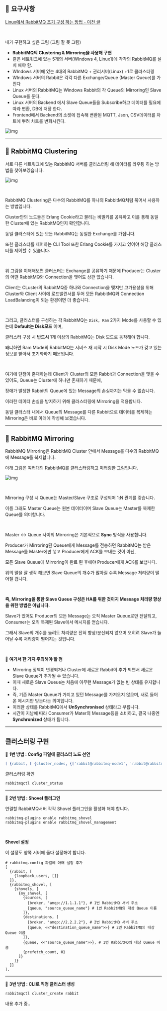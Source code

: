 ## 📕 요구사항

[Linux에서 RabbitMQ 초기 구성 하는 방법 - 이전 글](https://iizz.tistory.com/406)

<br>

내가 구현하고 싶은 그림 (그림 잘 못 그림)

- **RabbitMQ의 Clustering & Mirroring을 사용해 구현**
- 같은 네트워크에 있는 5개의 서버(WIndows 4, Linux1)에 각각의 RabbitMQ를 설치 해야 함.
- WIndows 서버에 있는 4대의 RabbitMQ + 관리서버(Linux) +1로 클러스터링
- WIndows 서버의 Rabbit은 각각 다른 Exchange/Queue (Master Queue)를 가진다
- Linux 서버의 RabbitMQ는 Windows Rabbit의 각 Queue의 Mirroring인 Slave Queue를 둔다.
- Linux 서버의 Backend 에서 Slave Queue들을 Subscribe하고 데이터를 필요에 따라 변환, DB에 저장 한다.
- Frontend에서 Backend의 소켓에 접속해 변환된 MQTT, Json, CSV데이터를 차트에 뿌려 차트를 변화시킨다.

![img](https://raw.githubusercontent.com/spacedustz/Obsidian-Image-Server/main/img2/rabbit-my.png)

---

## 📕 RabbitMQ Clustering

서로 다른 네트워크에 있는 RabbitMQ 서버를 클러스터링 해 데이터를 라우팅 하는 방법을 찾아보겠습니다.

![img](https://raw.githubusercontent.com/spacedustz/Obsidian-Image-Server/main/img2/rabbit-cluster.png)

<br>

RabbitMQ Clustering은 다수의 RabbitMQ를 하나의 RabbitMQ처럼 묶어서 사용하는 방법입니다.

Cluster안의 노드들은 Erlang Cookie라고 불리는 비밀키를 공유하고 이를 통해 동일한 Cluster에 있는 RabbitMQ인지 확인합니다.

동일 클러스터에 있는 모든 RabbitMQ는 동일한 Exchange를 가집니다.

또한 클러스터를 제어하는 CLI Tool 또한 Erlang Cookie를 가지고 있어야 해당 클러스터를 제어할 수 있습니다.

<br>

위 그림을 이해해보면 클러스터는 Exchange를 공유하기 때문에 Producer는 Cluster의 어떤 RabbitMQ와 Connection을 맺어도 상관 없습니다.

Client는 CLuster의 RabbitMQ중 하나와 Connection을 맺지만 고가용성을 위해 Cluster와 Client 사이에 로드밸런서를 두어 모든 RabbitMQ와 Connection LoadBalancing이 되는 환경이면 더 좋습니다.

<br>

그리고, 클러스터를 구성하는 각 RabbitMQ는 `Disk, Ram` 2가지 Mode를 사용할 수 있는데 **Default는 Disk모드** 이며,

클러스터 구성 시 **반드시** 1개 이상의 RabbitMQ는 Disk 모드로 동작해야 합니다.

왜냐하면 Ram Mode의 RabbitMQ는 서비스 재 시작 시 Disk Mode 노드가 갖고 있는 정보를 받아서 초기화하기 때문입니다.

<br>

여기에 단점이 존재하는데 Client가 Cluster의 모든 Rabbit과 Connection을 맺을 수 있어도, Queue는 Cluster에 하나만 존재하기 때문에,

장애가 발생한 Rabbit의 Queue에 있는 Message의 손실까지는 막을 수 없습니다.

이러한 데이터 손실을 방지하기 위해 클러스터링에 Mirroring을 적용합니다.

동일 클러스터 내에서 Queue의 Message를 다른 Rabbit으로 데이터를 복제하는 Mirroring은 바로 아래에 작성해 보겠습니다.

---

## 📕 RabbitMQ Mirroring

RabbitMQ Mirroring은 RabbitMQ Cluster 안에서 Message를 다수의 RabbitMQ에 Message를 복제합니다.

아래 그림은 여러대의 RabbitMQ를 클러스터링하고 미러링한 그림입니다.

![img](https://raw.githubusercontent.com/spacedustz/Obsidian-Image-Server/main/img2/rabbit-mirror.png)

<br>

Mirroring 구성 시 Queue는 Master/Slave 구조로 구성되며 1:N 관계를 갖습니다.

이름 그래도 Master Queue는 원본 데이터이며 Slave Queue는 Master를 복제한 Queue를 의미합니다.

<br>

Master <-> Queue 사이의 Mirroring은 기본적으로 **Sync** 방식을 사용합니다.

Producer가 Mirroring된 Queue에게 Message를 전송하면 RabbitMQ는 받은 Message를 Master에만 넣고 Producer에게 ACK를 보내는 것이 아닌,

모든 Slave Queue에 Mirroring이 완료 된 후에야 Producer에게 ACK를 보냅니다.

위의 말을 잘 생각 해보면 Slave Queue의 개수가 많아질 수록 Message 처리량이 떨어질 겁니다.

<br>

**즉, Mirroring을 통한 Slave Queue 구성은 HA를 위한 것이지 Message 처리량 향상을 위한 방법은 아닙니다.**

Slave가 있어도 Producer의 모든 Message는 오직 Master Queue로만 전달되고, Consumer는 오직 복제된 Slave에서 메시지를 얻습니다.

그래서 Slave의 개수를 늘려도 처리량은 전혀 향상/분산되지 않으며 오히려 Slave가 늘어날 수록 처리량이 떨어지는 것입니다.

<br>

🎃 **여기서 한 가지 주의해야 할 점**
- Mirroring 정책이 변경되거나 Cluster에 새로운 Rabbit이 추가 되면서 새로운 Slave Queue가 추가될 수 있습니다.
- 이때 새로운 Slave Queue는 처음에 아무런 Message가 없는 빈 상태를 유지합니다.
- 즉, 기존 Master Queue가 가지고 있던 Message를 가져오지 않으며, 새로 들어온 메시지만 받는다는 의미입니다.
- 이러한 상태를 RabbitMQ에서 **UnSynchronised** 상태라고 부릅니다.
- 시간이 지남에 따라 Consumer가 Mater의 Message등을 소비하고, 결국 나중엔 **Synchronized** 상태가 됩니다.

---

## 클러스터링 구현

📕 **1번 방법 : Config  파일에 클러스터 노드 선언**

```erlang
[ {rabbit, [ {cluster_nodes, {['rabbit@rabbitmq-node1', 'rabbit@rabbitmq-node2'], disc}} ]} ].
```

클러스터링 확인

```bash
rabbitmqctl cluster_status
```

---

📕 **2번 방법 : Shovel 플러그인**

연결할 RabbitMQ서버 각각 Shovel 플러그인을 활성화 해야 합니다.

```shell
rabbitmq-plugins enable rabbitmq_shovel
rabbitmq-plugins enable rabbitmq_shovel_management
```

<br>

**Shovel 설정**

이 설정도 양쪽 서버에 둘다 설정해야 합니다.

```shell
# rabbitmq.config 파일에 아래 설정 추가
[
  {rabbit, [
    {loopback_users, []}
  ]},
  {rabbitmq_shovel, [
    {shovels, [
      {my_shovel, [
        {sources, [
          {broker, "amqp://1.1.1.1"}, # 1번 RabbitMQ 서버 주소
          {queue, "source_queue_name"} # 1번 RabbitMQ의 대상 Queue 이름
        ]},
        {destinations, [
          {broker, "amqp://2.2.2.2"}, # 2번 RabbitMQ 서버 주소
          {queue, <<"destination_queue_name">>} # 2번 RabbitMQ의 대상 Queue 이름
        ]},
        {queue, <<"source_queue_name">>}, # 1번 RabbitMQ의 대상 Queue 이름
        {prefetch_count, 0}
      ]}
    ]}
  ]}
].
```

---

📕 **3번 방법 : CLI로 직정 클러스터 생성**

```bash
rabbitmqctl cluster_create rabbit
```

내용 추가 중..